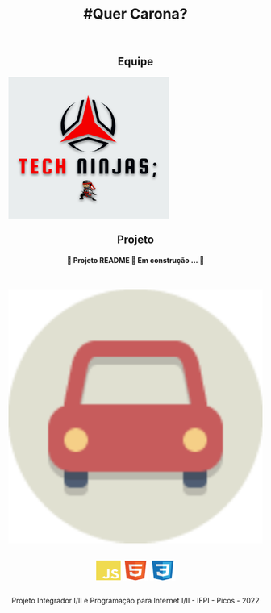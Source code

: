 <h1 align="center">#Quer Carona?</h1>
<br>
<h2 align="center">Equipe</h2>
<div style="display:inline-block" align="center">
<img align="center" alt="equipe" src="imagens/techninjas.png">
</div>

<h2 align="center">Projeto</h2>
<h4 align="center">
🚧 Projeto README 🚀 Em construção ... 🚧
</h4>
<div style="display:inline-block" align="center">
<br>

![Banner Quer Carona?](icons/android-chrome-512x512.png)

</div>

<div style="display:block" align="center"><br>

  <img align="center" alt="Wisley-Js" height="40" width="50" src="https://raw.githubusercontent.com/devicons/devicon/master/icons/javascript/javascript-plain.svg">
  <img align="center" alt="Wisley-HTML" height="40" width="50" src="https://raw.githubusercontent.com/devicons/devicon/master/icons/html5/html5-original.svg">
  <img align="center" alt="Wisley-CSS" height="40" width="50" src="https://raw.githubusercontent.com/devicons/devicon/master/icons/css3/css3-original.svg">

</div>
<br>
<p align="center" >Projeto Integrador I/II e Programação para Internet I/II - IFPI - Picos - 2022</p>

